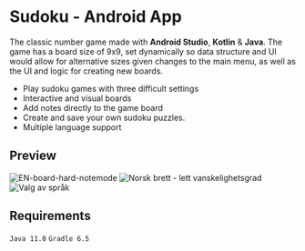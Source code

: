 # Sudoku - Android App
The classic number game made with **Android Studio**, **Kotlin** & **Java**. The game has a board size of 9x9, set dynamically so data structure and UI would allow for alternative sizes given changes to the main menu, as well as the UI and logic for creating new boards.

* Play sudoku games with three difficult settings
* Interactive and visual boards
* Add notes directly to the game board
* Create and save your own sudoku puzzles.
* Multiple language support

## Preview
![EN-board-hard-notemode](https://user-images.githubusercontent.com/50367062/179756482-54621102-9145-4541-85fc-5e5330a270b7.JPG) ![Norsk brett -  lett vanskelighetsgrad](https://user-images.githubusercontent.com/50367062/179756540-30132486-296e-4706-8af9-76677b07bbe2.JPG) ![Valg av språk](https://user-images.githubusercontent.com/50367062/179756565-e2c9edb2-0f71-4473-951a-3fe1c29c39fe.JPG)

## Requirements
`Java 11.0`
`Gradle 6.5`

